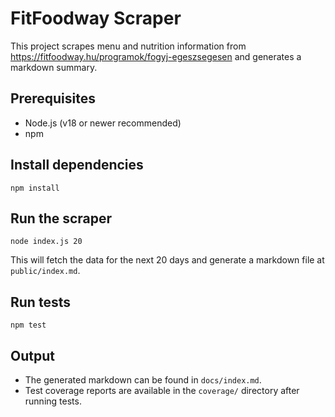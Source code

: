 # FitFoodway Scraper

This project scrapes menu and nutrition information from https://fitfoodway.hu/programok/fogyj-egeszsegesen and generates a markdown summary.

## Prerequisites

- Node.js (v18 or newer recommended)
- npm

## Install dependencies

```
npm install
```

## Run the scraper

```
node index.js 20
```

This will fetch the data for the next 20 days and generate a markdown file at `public/index.md`.

## Run tests

```
npm test
```

## Output

- The generated markdown can be found in `docs/index.md`.
- Test coverage reports are available in the `coverage/` directory after running tests.
